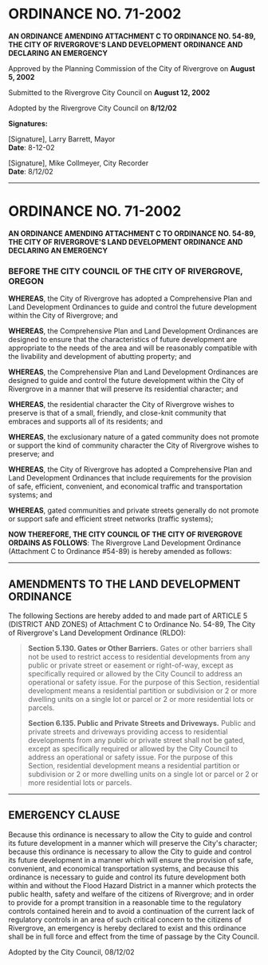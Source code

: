 # ORDINANCE NO. 71-2002

**AN ORDINANCE AMENDING ATTACHMENT C TO ORDINANCE NO. 54-89, THE CITY OF RIVERGROVE'S LAND DEVELOPMENT ORDINANCE AND DECLARING AN EMERGENCY**

Approved by the Planning Commission of the City of Rivergrove on **August 5, 2002**

Submitted to the Rivergrove City Council on **August 12, 2002**

Adopted by the Rivergrove City Council on **8/12/02**

**Signatures:**

[Signature], Larry Barrett, Mayor  
**Date**: 8-12-02                    

[Signature], Mike Collmeyer, City Recorder  
**Date**: 8/12/02                    

---

# ORDINANCE NO. 71-2002

**AN ORDINANCE AMENDING ATTACHMENT C TO ORDINANCE NO. 54-89, THE CITY OF RIVERGROVE'S LAND DEVELOPMENT ORDINANCE AND DECLARING AN EMERGENCY**

### BEFORE THE CITY COUNCIL OF THE CITY OF RIVERGROVE, OREGON

**WHEREAS**, the City of Rivergrove has adopted a Comprehensive Plan and Land Development Ordinances to guide and control the future development within the City of Rivergrove; and

**WHEREAS**, the Comprehensive Plan and Land Development Ordinances are designed to ensure that the characteristics of future development are appropriate to the needs of the area and will be reasonably compatible with the livability and development of abutting property; and

**WHEREAS**, the Comprehensive Plan and Land Development Ordinances are designed to guide and control the future development within the City of Rivergrove in a manner that will preserve its residential character; and

**WHEREAS**, the residential character the City of Rivergrove wishes to preserve is that of a small, friendly, and close-knit community that embraces and supports all of its residents; and

**WHEREAS**, the exclusionary nature of a gated community does not promote or support the kind of community character the City of Rivergrove wishes to preserve; and

**WHEREAS**, the City of Rivergrove has adopted a Comprehensive Plan and Land Development Ordinances that include requirements for the provision of safe, efficient, convenient, and economical traffic and transportation systems; and

**WHEREAS**, gated communities and private streets generally do not promote or support safe and efficient street networks (traffic systems);

**NOW THEREFORE, THE CITY COUNCIL OF THE CITY OF RIVERGROVE ORDAINS AS FOLLOWS**: The Rivergrove Land Development Ordinance (Attachment C to Ordinance #54-89) is hereby amended as follows:

---

## AMENDMENTS TO THE LAND DEVELOPMENT ORDINANCE

The following Sections are hereby added to and made part of ARTICLE 5 (DISTRICT AND ZONES) of Attachment C to Ordinance No. 54-89, The City of Rivergrove's Land Development Ordinance (RLDO):

> **Section 5.130. Gates or Other Barriers.** Gates or other barriers shall not be used to restrict access to residential developments from any public or private street or easement or right-of-way, except as specifically required or allowed by the City Council to address an operational or safety issue. For the purpose of this Section, residential development means a residential partition or subdivision or 2 or more dwelling units on a single lot or parcel or 2 or more residential lots or parcels.
>
> **Section 6.135. Public and Private Streets and Driveways.** Public and private streets and driveways providing access to residential developments from any public or private street shall not be gated, except as specifically required or allowed by the City Council to address an operational or safety issue. For the purpose of this Section, residential development means a residential partition or subdivision or 2 or more dwelling units on a single lot or parcel or 2 or more residential lots or parcels.

---

## EMERGENCY CLAUSE

Because this ordinance is necessary to allow the City to guide and control its future development in a manner which will preserve the City's character; because this ordinance is necessary to allow the City to guide and control its future development in a manner which will ensure the provision of safe, convenient, and economical transportation systems, and because this ordinance is necessary to guide and control its future development both within and without the Flood Hazard District in a manner which protects the public health, safety and welfare of the citizens of Rivergrove; and in order to provide for a prompt transition in a reasonable time to the regulatory controls contained herein and to avoid a continuation of the current lack of regulatory controls in an area of such critical concern to the citizens of Rivergrove, an emergency is hereby declared to exist and this ordinance shall be in full force and effect from the time of passage by the City Council.

Adopted by the City Council, 08/12/02
